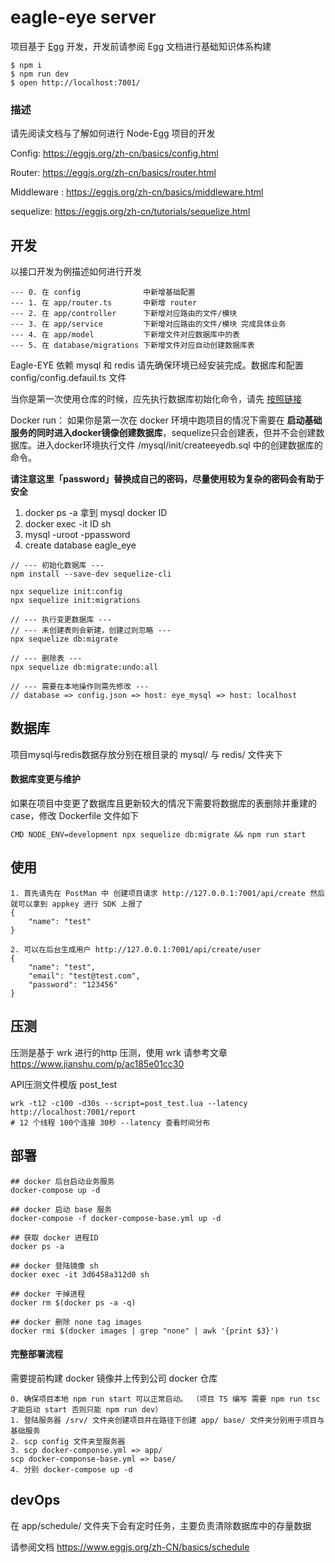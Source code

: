 # eagle-eye server

项目基于 [Egg](https://eggjs.org/zh-cn/intro/index.html) 开发，开发前请参阅 Egg 文档进行基础知识体系构建

```
$ npm i
$ npm run dev
$ open http://localhost:7001/
```

### 描述

请先阅读文档与了解如何进行 Node-Egg 项目的开发

Config: https://eggjs.org/zh-cn/basics/config.html

Router: https://eggjs.org/zh-cn/basics/router.html

Middleware : https://eggjs.org/zh-cn/basics/middleware.html

sequelize: https://eggjs.org/zh-cn/tutorials/sequelize.html


## 开发


以接口开发为例描述如何进行开发

```
--- 0. 在 config              中新增基础配置
--- 1. 在 app/router.ts       中新增 router
--- 2. 在 app/controller      下新增对应路由的文件/模块
--- 3. 在 app/service         下新增对应路由的文件/模块 完成具体业务
--- 4. 在 app/model           下新增文件对应数据库中的表
--- 5. 在 database/migrations 下新增文件对应自动创建数据库表
```

Eagle-EYE 依赖 mysql 和 redis 请先确保环境已经安装完成。数据库和配置 config/config.defauil.ts 文件

当你是第一次使用仓库的时候，应先执行数据库初始化命令，请先 [按照链接](https://eggjs.org/zh-cn/tutorials/sequelize.html) 

Docker run： 如果你是第一次在 docker 环境中跑项目的情况下需要在 **启动基础服务的同时进入docker镜像创建数据库**，sequelize只会创建表，但并不会创建数据库。进入docker环境执行文件 /mysql/init/createeyedb.sql 中的创建数据库的命令。

**请注意这里「password」替换成自己的密码，尽量使用较为复杂的密码会有助于安全**

1. docker ps -a 拿到 mysql docker ID
2. docker exec -it ID sh
3. mysql -uroot -ppassword
4. create database eagle_eye

```
// --- 初始化数据库 ---
npm install --save-dev sequelize-cli

npx sequelize init:config
npx sequelize init:migrations

// --- 执行变更数据库 ---
// --- 未创建表则会新建，创建过则忽略 ---
npx sequelize db:migrate

// --- 删除表 ---
npx sequelize db:migrate:undo:all

// --- 需要在本地操作则需先修改 ---
// database => config.json => host: eye_mysql => host: localhost
```

## 数据库

项目mysql与redis数据存放分别在根目录的 mysql/ 与 redis/ 文件夹下

#### 数据库变更与维护

如果在项目中变更了数据库且更新较大的情况下需要将数据库的表删除并重建的case，修改 Dockerfile 文件如下
```
CMD NODE_ENV=development npx sequelize db:migrate && npm run start
```

## 使用

```
1. 首先请先在 PostMan 中 创建项目请求 http://127.0.0.1:7001/api/create 然后就可以拿到 appkey 进行 SDK 上报了
{
	"name": "test"
}

2. 可以在后台生成用户 http://127.0.0.1:7001/api/create/user
{
	"name": "test",
	"email": "test@test.com",
	"password": "123456"
}

```

## 压测

压测是基于 wrk 进行的http 压测，使用 wrk 请参考文章 https://www.jianshu.com/p/ac185e01cc30

API压测文件模版 post_test

```
wrk -t12 -c100 -d30s --script=post_test.lua --latency  http://localhost:7001/report
# 12 个线程 100个连接 30秒 --latency 查看时间分布
```


## 部署

```
## docker 后台启动业务服务
docker-compose up -d

## docker 启动 base 服务
docker-compose -f docker-compose-base.yml up -d

## 获取 docker 进程ID
docker ps -a

## docker 登陆镜像 sh
docker exec -it 3d6458a312d0 sh

## docker 干掉进程
docker rm $(docker ps -a -q)

## docker 删除 none tag images
docker rmi $(docker images | grep "none" | awk '{print $3}')
```


#### 完整部署流程

需要提前构建 docker 镜像并上传到公司 docker 仓库

```
0. 确保项目本地 npm run start 可以正常启动。 （项目 TS 编写 需要 npm run tsc 才能启动 start 否则只能 npm run dev）
1. 登陆服务器 /srv/ 文件夹创建项目并在路径下创建 app/ base/ 文件夹分别用于项目与基础服务
2. scp config 文件夹至服务器
3. scp docker-componse.yml => app/
scp docker-componse-base.yml => base/
4. 分别 docker-compose up -d
```

## devOps

在 app/schedule/ 文件夹下会有定时任务，主要负责清除数据库中的存量数据

请参阅文档 https://www.eggjs.org/zh-CN/basics/schedule
